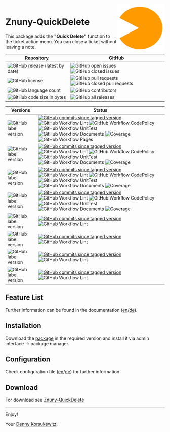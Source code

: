 <img align="right" width="150" height="150" src="doc/images/icon.png">

# Znuny-QuickDelete

This package adds the **"Quick Delete"** function to the ticket action menu.
You can close a ticket without leaving a note.

| Repository | GitHub |
| ------ | ------ |
|  ![GitHub release (latest by date)](https://img.shields.io/github/v/release/dennykorsukewitz/Znuny-QuickDelete) | ![GitHub open issues](https://img.shields.io/github/issues/dennykorsukewitz/Znuny-QuickDelete) ![GitHub closed issues](https://img.shields.io/github/issues-closed/dennykorsukewitz/Znuny-QuickDelete?color=#44CC44) |
|  ![GitHub license](https://img.shields.io/github/license/dennykorsukewitz/Znuny-QuickDelete) | ![GitHub pull requests](https://img.shields.io/github/issues-pr/dennykorsukewitz/Znuny-QuickDelete?label=PR) ![GitHub closed pull requests](https://img.shields.io/github/issues-pr-closed/dennykorsukewitz/Znuny-QuickDelete?color=g&label=PR) |
|  ![GitHub language count](https://img.shields.io/github/languages/count/dennykorsukewitz/Znuny-QuickDelete?style=flat&label=language)  | ![GitHub contributors](https://img.shields.io/github/contributors/dennykorsukewitz/Znuny-QuickDelete) |
|   ![GitHub code size in bytes](https://img.shields.io/github/languages/code-size/dennykorsukewitz/Znuny-QuickDelete) | ![GitHub all releases](https://img.shields.io/github/downloads/dennykorsukewitz/Znuny-QuickDelete/total?style=flat) |

| Versions | Status |
| ------ | ------ |
| ![GitHub label version](https://img.shields.io/github/labels/dennykorsukewitz/dennykorsukewitz/dev) | [![GitHub commits since tagged version](https://img.shields.io/github/commits-since/dennykorsukewitz/Znuny-QuickDelete/7.0.0/rel-7_0)](https://github.com/dennykorsukewitz/Znuny-QuickDelete/compare/7.0.0...rel-7_0) ![GitHub Workflow Lint](https://github.com/dennykorsukewitz/Znuny-QuickDelete/actions/workflows/lint.yml/badge.svg?branch=dev&style=flat&label=Lint) ![GitHub Workflow CodePolicy](https://github.com/dennykorsukewitz/Znuny-QuickDelete/actions/workflows/codepolicy.yml/badge.svg?branch=dev&style=flat&label=CodePolicy) ![GitHub Workflow UnitTest](https://github.com/dennykorsukewitz/Znuny-QuickDelete/actions/workflows/unittest.yml/badge.svg?branch=dev&style=flat&label=UnitTest) ![GitHub Workflow Documents](https://github.com/dennykorsukewitz/Znuny-QuickDelete/actions/workflows/documents.yml/badge.svg?branch=dev&style=flat&label=Documents) ![Coverage](https://img.shields.io/endpoint?url=https%3A%2F%2Fgist.githubusercontent.com%2Fdennykorsukewitz%2Fe2729bfd9b81d9c032ded617a3f924e7%2Fraw%2F66bfd3e5e6f97c2c341274ffb934d4791ad9cd02%2FZnuny-QuickDelete%3Acoverage%3Adev.json) ![GitHub Workflow Pages](https://github.com/dennykorsukewitz/Znuny-QuickDelete/actions/workflows/pages.yml/badge.svg?branch=dev&style=flat&label=GitHub%20Pages) |
| ![GitHub label version](https://img.shields.io/github/labels/dennykorsukewitz/dennykorsukewitz/Znuny%207.0) | [![GitHub commits since tagged version](https://img.shields.io/github/commits-since/dennykorsukewitz/Znuny-QuickDelete/7.0.0/rel-7_0)](https://github.com/dennykorsukewitz/Znuny-QuickDelete/compare/7.0.0...rel-7_0) ![GitHub Workflow Lint](https://github.com/dennykorsukewitz/Znuny-QuickDelete/actions/workflows/lint.yml/badge.svg?branch=rel-7_0&style=flat&label=Lint) ![GitHub Workflow CodePolicy](https://github.com/dennykorsukewitz/Znuny-QuickDelete/actions/workflows/codepolicy.yml/badge.svg?branch=rel-7_0&style=flat&label=CodePolicy) ![GitHub Workflow UnitTest](https://github.com/dennykorsukewitz/Znuny-QuickDelete/actions/workflows/unittest.yml/badge.svg?branch=rel-7_0&style=flat&label=UnitTest) ![GitHub Workflow Documents](https://github.com/dennykorsukewitz/Znuny-QuickDelete/actions/workflows/documents.yml/badge.svg?branch=rel-7_0&style=flat&label=Documents) ![Coverage](https://img.shields.io/endpoint?url=https%3A%2F%2Fgist.githubusercontent.com%2Fdennykorsukewitz%2Fe2729bfd9b81d9c032ded617a3f924e7%2Fraw%2F66bfd3e5e6f97c2c341274ffb934d4791ad9cd02%2FZnuny-QuickDelete%3Acoverage%3Arel-7_0.json) |
| ![GitHub label version](https://img.shields.io/github/labels/dennykorsukewitz/dennykorsukewitz/Znuny%206.5) | [![GitHub commits since tagged version](https://img.shields.io/github/commits-since/dennykorsukewitz/Znuny-QuickDelete/6.5.1/rel-6_5)](https://github.com/dennykorsukewitz/Znuny-QuickDelete/compare/6.5.1...rel-6_5) ![GitHub Workflow Lint](https://github.com/dennykorsukewitz/Znuny-QuickDelete/actions/workflows/lint.yml/badge.svg?branch=rel-6_5&style=flat&label=Lint) ![GitHub Workflow CodePolicy](https://github.com/dennykorsukewitz/Znuny-QuickDelete/actions/workflows/codepolicy.yml/badge.svg?branch=rel-6_5&style=flat&label=CodePolicy) ![GitHub Workflow UnitTest](https://github.com/dennykorsukewitz/Znuny-QuickDelete/actions/workflows/unittest.yml/badge.svg?rel-6_5&style=flat&label=UnitTest)  ![GitHub Workflow Documents](https://github.com/dennykorsukewitz/Znuny-QuickDelete/actions/workflows/documents.yml/badge.svg?rel-6_5&style=flat&label=Documents) ![Coverage](https://img.shields.io/endpoint?url=https%3A%2F%2Fgist.githubusercontent.com%2Fdennykorsukewitz%2Fe2729bfd9b81d9c032ded617a3f924e7%2Fraw%2F66bfd3e5e6f97c2c341274ffb934d4791ad9cd02%2FZnuny-QuickDelete%3Acoverage%3Arel-6_5.json) |
| ![GitHub label version](https://img.shields.io/github/labels/dennykorsukewitz/dennykorsukewitz/Znuny%206.4) | [![GitHub commits since tagged version](https://img.shields.io/github/commits-since/dennykorsukewitz/Znuny-QuickDelete/6.4.1/rel-6_4)](https://github.com/dennykorsukewitz/Znuny-QuickDelete/compare/6.4.1...rel-6_4) ![GitHub Workflow Lint](https://github.com/dennykorsukewitz/Znuny-QuickDelete/actions/workflows/lint.yml/badge.svg?branch=rel-6_4&style=flat&label=Lint) ![GitHub Workflow CodePolicy](https://github.com/dennykorsukewitz/Znuny-QuickDelete/actions/workflows/codepolicy.yml/badge.svg?branch=rel-6_4&style=flat&label=CodePolicy) ![GitHub Workflow UnitTest](https://github.com/dennykorsukewitz/Znuny-QuickDelete/actions/workflows/unittest.yml/badge.svg?rel-6_4&style=flat&label=UnitTest)  ![GitHub Workflow Documents](https://github.com/dennykorsukewitz/Znuny-QuickDelete/actions/workflows/documents.yml/badge.svg?rel-6_4&style=flat&label=PDF) ![Coverage](https://img.shields.io/endpoint?url=https%3A%2F%2Fgist.githubusercontent.com%2Fdennykorsukewitz%2Fe2729bfd9b81d9c032ded617a3f924e7%2Fraw%2F66bfd3e5e6f97c2c341274ffb934d4791ad9cd02%2FZnuny-QuickDelete%3Acoverage%3Arel-6_4.json) |
| ![GitHub label version](https://img.shields.io/github/labels/dennykorsukewitz/dennykorsukewitz/OTRS%206) |  [![GitHub commits since tagged version](https://img.shields.io/github/commits-since/dennykorsukewitz/Znuny-QuickDelete/6.0.3/rel-6_0)](https://github.com/dennykorsukewitz/Znuny-QuickDelete/compare/6.0.3...rel-6_0) ![GitHub Workflow Lint](https://github.com/dennykorsukewitz/Znuny-QuickDelete/actions/workflows/lint.yml/badge.svg?rel-6_0&style=flat&label=Lint) |
| ![GitHub label version](https://img.shields.io/github/labels/dennykorsukewitz/dennykorsukewitz/OTRS%205) | [![GitHub commits since tagged version](https://img.shields.io/github/commits-since/dennykorsukewitz/Znuny-QuickDelete/5.0.2/rel-5_0)](https://github.com/dennykorsukewitz/Znuny-QuickDelete/compare/5.0.2...rel-5_0) ![GitHub Workflow Lint](https://github.com/dennykorsukewitz/Znuny-QuickDelete/actions/workflows/lint.yml/badge.svg?rel-5_0&style=flat&label=Lint) |
| ![GitHub label version](https://img.shields.io/github/labels/dennykorsukewitz/dennykorsukewitz/OTRS%204)  | [![GitHub commits since tagged version](https://img.shields.io/github/commits-since/dennykorsukewitz/Znuny-QuickDelete/4.0.2/rel-4_0)](https://github.com/dennykorsukewitz/Znuny-QuickDelete/compare/4.0.2...rel-4_0) ![GitHub Workflow Lint](https://github.com/dennykorsukewitz/Znuny-QuickDelete/actions/workflows/lint.yml/badge.svg?rel-4_0&style=flat&label=Lint) |
| ![GitHub label version](https://img.shields.io/github/labels/dennykorsukewitz/dennykorsukewitz/OTRS%203)  | [![GitHub commits since tagged version](https://img.shields.io/github/commits-since/dennykorsukewitz/Znuny-QuickDelete/3.3.3/rel-3_3)](https://github.com/dennykorsukewitz/Znuny-QuickDelete/compare/3.3.3...rel-3_3) ![GitHub Workflow Lint](https://github.com/dennykorsukewitz/Znuny-QuickDelete/actions/workflows/lint.yml/badge.svg?rel-3_3&style=flat&label=Lint) |

## Feature List

Further information can be found in the documentation ([en](doc/en/feature.md)/[de](doc/de/feature.md)).

## Installation

Download the [package](https://github.com/dennykorsukewitz/Znuny-QuickDelete/releases) in the required version and install it via admin interface -> package manager.

## Configuration

Check configuration file ([en](doc/en/config.md)/[de](doc/de/config.md)) for further information.

## Download

For download see [Znuny-QuickDelete](https://github.com/dennykorsukewitz/Znuny-QuickDelete/releases)

---

Enjoy!

Your [Denny Korsukéwitz](https://github.com/dennykorsukewitz)!
